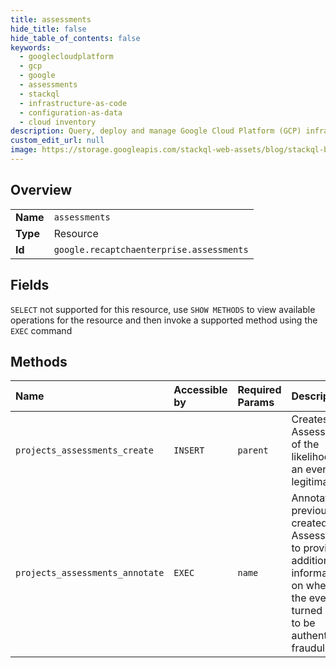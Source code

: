```yaml
---
title: assessments
hide_title: false
hide_table_of_contents: false
keywords:
  - googlecloudplatform
  - gcp
  - google
  - assessments
  - stackql
  - infrastructure-as-code
  - configuration-as-data
  - cloud inventory
description: Query, deploy and manage Google Cloud Platform (GCP) infrastructure and resources using SQL
custom_edit_url: null
image: https://storage.googleapis.com/stackql-web-assets/blog/stackql-blog-post-featured-image.png
---
```

  
    

## Overview
<table><tbody>
<tr><td><b>Name</b></td><td><code>assessments</code></td></tr>
<tr><td><b>Type</b></td><td>Resource</td></tr>
<tr><td><b>Id</b></td><td><code>google.recaptchaenterprise.assessments</code></td></tr>
</tbody></table>

## Fields
`SELECT` not supported for this resource, use `SHOW METHODS` to view available operations for the resource and then invoke a supported method using the `EXEC` command  
## Methods
| Name | Accessible by | Required Params | Description |
|:-----|:--------------|:----------------|:------------|
| `projects_assessments_create` | `INSERT` | `parent` | Creates an Assessment of the likelihood an event is legitimate. |
| `projects_assessments_annotate` | `EXEC` | `name` | Annotates a previously created Assessment to provide additional information on whether the event turned out to be authentic or fraudulent. |
